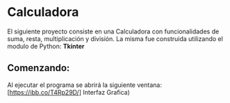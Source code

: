 # Calculadora

El siguiente proyecto consiste en una Calculadora con funcionalidades de suma, resta, multiplicación y división.
La misma fue construida utilizando el modulo de Python: **Tkinter**

## Comenzando:

Al ejecutar el programa se abrirá la siguiente ventana:[https://ibb.co/T4Rp29D/] Interfaz Grafica)
